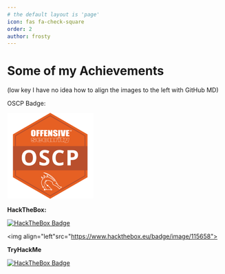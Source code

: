 ```yaml
---
# the default layout is 'page'
icon: fas fa-check-square
order: 2
author: frosty
---
```


# Some of my Achievements

(low key I have no idea how to align the images to the left with GitHub MD)

OSCP Badge:

![Image](/assets/img/achievements/offensive-security-certified-professional-oscp.png)

**HackTheBox:**

[
  ![HackTheBox Badge](https://www.hackthebox.eu/badge/image/115658)
](https://www.hackthebox.eu/badge/image/115658)

<img align="left"src="https://www.hackthebox.eu/badge/image/115658">

**TryHackMe**

[
  ![HackTheBox Badge](https://tryhackme-badges.s3.amazonaws.com/frosty.png)
](https://tryhackme-badges.s3.amazonaws.com/frosty.png)
